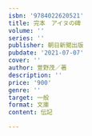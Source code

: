 ```yaml
---
isbn: '9784022620521'
title: 完本　アイヌの碑
volume: ''
series: ''
publisher: 朝日新聞出版
pubdate: '2021-07-07'
cover: ''
author: 萱野茂／著
description: ''
price: '900'
genre: ''
target: 一般
format: 文庫
content: 伝記

---
```


